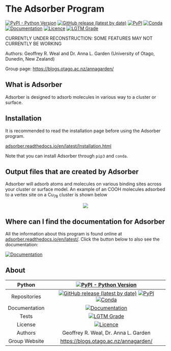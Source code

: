 # The Adsorber Program

[![PyPI - Python Version](https://img.shields.io/pypi/pyversions/Adsorber)](https://docs.python.org/3/)
[![GitHub release (latest by date)](https://img.shields.io/github/v/release/GardenGroupUO/Adsorber)](https://github.com/GardenGroupUO/Adsorber)
[![PyPI](https://img.shields.io/pypi/v/Adsorber)](https://pypi.org/project/Adsorber/)
[![Conda](https://img.shields.io/conda/v/gardengroupuo/adsorber)](https://anaconda.org/GardenGroupUO/adsorber)
[![Documentation](https://img.shields.io/badge/Docs-click%20here-brightgreen)](https://adsorber.readthedocs.io/en/latest/)
[![Licence](https://img.shields.io/github/license/GardenGroupUO/Adsorber)](https://www.gnu.org/licenses/agpl-3.0.en.html)
[![LGTM Grade](https://img.shields.io/lgtm/grade/python/github/GardenGroupUO/Adsorber)](https://lgtm.com/projects/g/GardenGroupUO/Adsorber/context:python)

CURRENTLY UNDER RECONSTRUCTION: SOME FEATURES MAY NOT CURRENTLY BE WORKING

Authors: Geoffrey R. Weal and Dr. Anna L. Garden (University of Otago, Dunedin, New Zealand)

Group page: https://blogs.otago.ac.nz/annagarden/

## What is Adsorber

Adsorber is designed to adsorb molecules in various way to a cluster or surface. 

## Installation

It is recommended to read the installation page before using the Adsorber program. 

[adsorber.readthedocs.io/en/latest/Installation.html](https://adsorber.readthedocs.io/en/latest/Installation.html)

Note that you can install Adsorber through ``pip3`` and ``conda``. 

## Output files that are created by Adsorber

Adsorber will adsorb atoms and molecules on various binding sites across your cluster or surface model. An example of an COOH molecules adsorbed to a vertex site on a Cu<sub>78</sub> cluster is shown below

<p align="center">
	<img src="https://github.com/GardenGroupUO/Adsorber/tree/main/Documentation/source/Images/COOH_site_1_rotation_0.png">
</p>

## Where can I find the documentation for Adsorber

All the information about this program is found online at [adsorber.readthedocs.io/en/latest/](https://adsorber.readthedocs.io/en/latest/). Click the button below to also see the documentation: 

[![Documentation](https://img.shields.io/badge/Docs-click%20here-brightgreen)](https://adsorber.readthedocs.io/en/latest/)

## About

<div align="center">

| Python | [![PyPI - Python Version](https://img.shields.io/pypi/pyversions/Adsorber)](https://docs.python.org/3/) | 
|:----------------------:|:-------------------------------------------------------------:|
| Repositories | [![GitHub release (latest by date)](https://img.shields.io/github/v/release/GardenGroupUO/Adsorber)](https://github.com/GardenGroupUO/Adsorber) [![PyPI](https://img.shields.io/pypi/v/Adsorber)](https://pypi.org/project/Adsorber/) [![Conda](https://img.shields.io/conda/v/gardengroupuo/adsorber)](https://anaconda.org/GardenGroupUO/adsorber) |
| Documentation | [![Documentation](https://img.shields.io/badge/Docs-click%20here-brightgreen)](https://adsorber.readthedocs.io/en/latest/) | 
| Tests | [![LGTM Grade](https://img.shields.io/lgtm/grade/python/github/GardenGroupUO/Adsorber)](https://lgtm.com/projects/g/GardenGroupUO/Adsorber/context:python)
| License | [![Licence](https://img.shields.io/github/license/GardenGroupUO/Adsorber)](https://www.gnu.org/licenses/agpl-3.0.en.html) |
| Authors | Geoffrey R. Weal, Dr. Anna L. Garden |
| Group Website | https://blogs.otago.ac.nz/annagarden/ |

</div>
